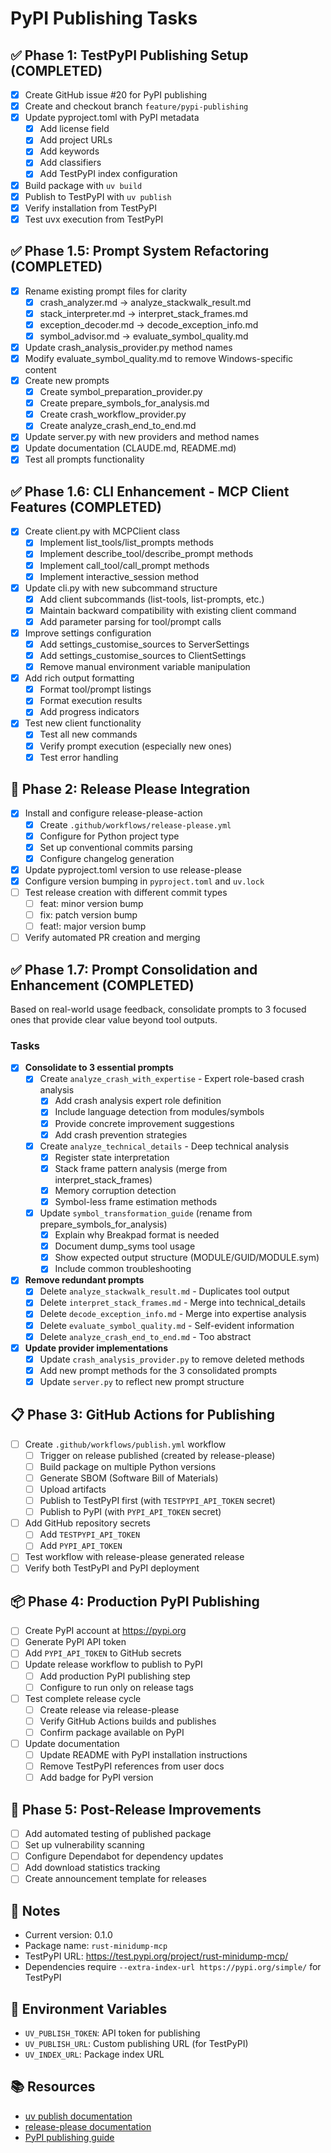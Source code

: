 # PyPI Publishing Tasks

## ✅ Phase 1: TestPyPI Publishing Setup (COMPLETED)
- [x] Create GitHub issue #20 for PyPI publishing
- [x] Create and checkout branch `feature/pypi-publishing`
- [x] Update pyproject.toml with PyPI metadata
  - [x] Add license field
  - [x] Add project URLs
  - [x] Add keywords
  - [x] Add classifiers
  - [x] Add TestPyPI index configuration
- [x] Build package with `uv build`
- [x] Publish to TestPyPI with `uv publish`
- [x] Verify installation from TestPyPI
- [x] Test uvx execution from TestPyPI

## ✅ Phase 1.5: Prompt System Refactoring (COMPLETED)
- [x] Rename existing prompt files for clarity
  - [x] crash_analyzer.md → analyze_stackwalk_result.md
  - [x] stack_interpreter.md → interpret_stack_frames.md
  - [x] exception_decoder.md → decode_exception_info.md
  - [x] symbol_advisor.md → evaluate_symbol_quality.md
- [x] Update crash_analysis_provider.py method names
- [x] Modify evaluate_symbol_quality.md to remove Windows-specific content
- [x] Create new prompts
  - [x] Create symbol_preparation_provider.py
  - [x] Create prepare_symbols_for_analysis.md
  - [x] Create crash_workflow_provider.py
  - [x] Create analyze_crash_end_to_end.md
- [x] Update server.py with new providers and method names
- [x] Update documentation (CLAUDE.md, README.md)
- [x] Test all prompts functionality

## ✅ Phase 1.6: CLI Enhancement - MCP Client Features (COMPLETED)
- [x] Create client.py with MCPClient class
  - [x] Implement list_tools/list_prompts methods
  - [x] Implement describe_tool/describe_prompt methods
  - [x] Implement call_tool/call_prompt methods
  - [x] Implement interactive_session method
- [x] Update cli.py with new subcommand structure
  - [x] Add client subcommands (list-tools, list-prompts, etc.)
  - [x] Maintain backward compatibility with existing client command
  - [x] Add parameter parsing for tool/prompt calls
- [x] Improve settings configuration
  - [x] Add settings_customise_sources to ServerSettings
  - [x] Add settings_customise_sources to ClientSettings
  - [x] Remove manual environment variable manipulation
- [x] Add rich output formatting
  - [x] Format tool/prompt listings
  - [x] Format execution results
  - [x] Add progress indicators
- [x] Test new client functionality
  - [x] Test all new commands
  - [x] Verify prompt execution (especially new ones)
  - [x] Test error handling

## 🚀 Phase 2: Release Please Integration
- [x] Install and configure release-please-action
  - [x] Create `.github/workflows/release-please.yml`
  - [x] Configure for Python project type
  - [x] Set up conventional commits parsing
  - [x] Configure changelog generation
- [x] Update pyproject.toml version to use release-please
- [x] Configure version bumping in `pyproject.toml` and `uv.lock`
- [ ] Test release creation with different commit types
  - [ ] feat: minor version bump
  - [ ] fix: patch version bump  
  - [ ] feat!: major version bump
- [ ] Verify automated PR creation and merging

## ✅ Phase 1.7: Prompt Consolidation and Enhancement (COMPLETED)
Based on real-world usage feedback, consolidate prompts to 3 focused ones that provide clear value beyond tool outputs.

### Tasks
- [x] **Consolidate to 3 essential prompts**
  - [x] Create `analyze_crash_with_expertise` - Expert role-based crash analysis
    - [x] Add crash analysis expert role definition
    - [x] Include language detection from modules/symbols
    - [x] Provide concrete improvement suggestions
    - [x] Add crash prevention strategies
  - [x] Create `analyze_technical_details` - Deep technical analysis
    - [x] Register state interpretation
    - [x] Stack frame pattern analysis (merge from interpret_stack_frames)
    - [x] Memory corruption detection
    - [x] Symbol-less frame estimation methods
  - [x] Update `symbol_transformation_guide` (rename from prepare_symbols_for_analysis)
    - [x] Explain why Breakpad format is needed
    - [x] Document dump_syms tool usage
    - [x] Show expected output structure (MODULE/GUID/MODULE.sym)
    - [x] Include common troubleshooting

- [x] **Remove redundant prompts**
  - [x] Delete `analyze_stackwalk_result.md` - Duplicates tool output
  - [x] Delete `interpret_stack_frames.md` - Merge into technical_details
  - [x] Delete `decode_exception_info.md` - Merge into expertise analysis
  - [x] Delete `evaluate_symbol_quality.md` - Self-evident information
  - [x] Delete `analyze_crash_end_to_end.md` - Too abstract

- [x] **Update provider implementations**
  - [x] Update `crash_analysis_provider.py` to remove deleted methods
  - [x] Add new prompt methods for the 3 consolidated prompts
  - [x] Update `server.py` to reflect new prompt structure

## 📋 Phase 3: GitHub Actions for Publishing
- [ ] Create `.github/workflows/publish.yml` workflow
  - [ ] Trigger on release published (created by release-please)
  - [ ] Build package on multiple Python versions
  - [ ] Generate SBOM (Software Bill of Materials)
  - [ ] Upload artifacts
  - [ ] Publish to TestPyPI first (with `TESTPYPI_API_TOKEN` secret)
  - [ ] Publish to PyPI (with `PYPI_API_TOKEN` secret)
- [ ] Add GitHub repository secrets
  - [ ] Add `TESTPYPI_API_TOKEN`
  - [ ] Add `PYPI_API_TOKEN`
- [ ] Test workflow with release-please generated release
- [ ] Verify both TestPyPI and PyPI deployment

## 📦 Phase 4: Production PyPI Publishing
- [ ] Create PyPI account at https://pypi.org
- [ ] Generate PyPI API token
- [ ] Add `PYPI_API_TOKEN` to GitHub secrets
- [ ] Update release workflow to publish to PyPI
  - [ ] Add production PyPI publishing step
  - [ ] Configure to run only on release tags
- [ ] Test complete release cycle
  - [ ] Create release via release-please
  - [ ] Verify GitHub Actions builds and publishes
  - [ ] Confirm package available on PyPI
- [ ] Update documentation
  - [ ] Update README with PyPI installation instructions
  - [ ] Remove TestPyPI references from user docs
  - [ ] Add badge for PyPI version

## 🔧 Phase 5: Post-Release Improvements
- [ ] Add automated testing of published package
- [ ] Set up vulnerability scanning
- [ ] Configure Dependabot for dependency updates
- [ ] Add download statistics tracking
- [ ] Create announcement template for releases

## 📝 Notes
- Current version: 0.1.0
- Package name: `rust-minidump-mcp`
- TestPyPI URL: https://test.pypi.org/project/rust-minidump-mcp/
- Dependencies require `--extra-index-url https://pypi.org/simple/` for TestPyPI

## 🔑 Environment Variables
- `UV_PUBLISH_TOKEN`: API token for publishing
- `UV_PUBLISH_URL`: Custom publishing URL (for TestPyPI)
- `UV_INDEX_URL`: Package index URL

## 📚 Resources
- [uv publish documentation](https://docs.astral.sh/uv/guides/publish/)
- [release-please documentation](https://github.com/googleapis/release-please)
- [PyPI publishing guide](https://packaging.python.org/en/latest/guides/publishing-package-distribution-releases-using-github-actions-ci-cd-workflows/)
